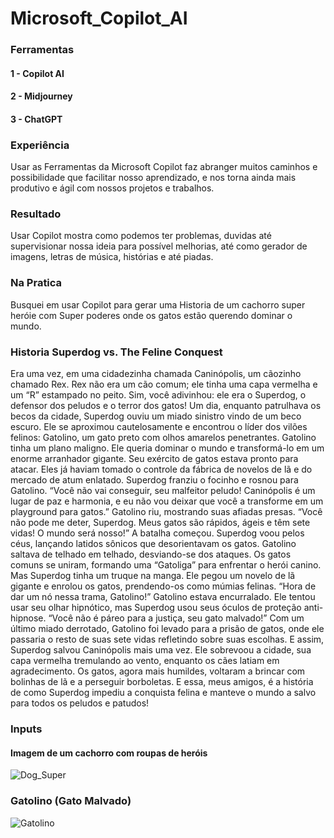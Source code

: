# Microsoft_Copilot_AI

### Ferramentas
#### 1 - Copilot AI 
#### 2 - Midjourney
#### 3 - ChatGPT

### Experiência 
Usar as Ferramentas da Microsoft Copilot faz abranger muitos caminhos e possibilidade que facilitar nosso aprendizado, e nos torna ainda mais produtivo e ágil com nossos projetos e trabalhos.
### Resultado 
Usar Copilot mostra como podemos ter problemas, duvidas até supervisionar nossa ideia para possível melhorias, até como gerador de imagens, letras de música, histórias e até piadas.
### Na Pratica
Busquei em usar Copilot para gerar uma Historia de um cachorro super heróie com Super poderes onde os gatos estão querendo dominar o mundo.

### Historia Superdog vs. The Feline Conquest 
Era uma vez, em uma cidadezinha chamada Caninópolis, um cãozinho chamado Rex. Rex não era um cão comum; ele tinha uma capa vermelha e um “R” estampado no peito. Sim, você adivinhou: ele era o Superdog, o defensor dos peludos e o terror dos gatos!
Um dia, enquanto patrulhava os becos da cidade, Superdog ouviu um miado sinistro vindo de um beco escuro. Ele se aproximou cautelosamente e encontrou o líder dos vilões felinos: Gatolino, um gato preto com olhos amarelos penetrantes.
Gatolino tinha um plano maligno. Ele queria dominar o mundo e transformá-lo em um enorme arranhador gigante. Seu exército de gatos estava pronto para atacar. Eles já haviam tomado o controle da fábrica de novelos de lã e do mercado de atum enlatado.
Superdog franziu o focinho e rosnou para Gatolino. “Você não vai conseguir, seu malfeitor peludo! Caninópolis é um lugar de paz e harmonia, e eu não vou deixar que você a transforme em um playground para gatos.”
Gatolino riu, mostrando suas afiadas presas. “Você não pode me deter, Superdog. Meus gatos são rápidos, ágeis e têm sete vidas! O mundo será nosso!”
A batalha começou. Superdog voou pelos céus, lançando latidos sônicos que desorientavam os gatos. Gatolino saltava de telhado em telhado, desviando-se dos ataques. Os gatos comuns se uniram, formando uma “Gatoliga” para enfrentar o herói canino.
Mas Superdog tinha um truque na manga. Ele pegou um novelo de lã gigante e enrolou os gatos, prendendo-os como múmias felinas. “Hora de dar um nó nessa trama, Gatolino!”
Gatolino estava encurralado. Ele tentou usar seu olhar hipnótico, mas Superdog usou seus óculos de proteção anti-hipnose. “Você não é páreo para a justiça, seu gato malvado!”
Com um último miado derrotado, Gatolino foi levado para a prisão de gatos, onde ele passaria o resto de suas sete vidas refletindo sobre suas escolhas.
E assim, Superdog salvou Caninópolis mais uma vez. Ele sobrevoou a cidade, sua capa vermelha tremulando ao vento, enquanto os cães latiam em agradecimento. Os gatos, agora mais humildes, voltaram a brincar com bolinhas de lã e a perseguir borboletas.
E essa, meus amigos, é a história de como Superdog impediu a conquista felina e manteve o mundo a salvo para todos os peludos e patudos!
### Inputs 
#### Imagem de um cachorro com roupas de heróis

![Dog_Super](https://github.com/user-attachments/assets/2b9172dc-126b-4769-9a44-5d24ecadefbd)

### Gatolino (Gato Malvado)

![Gatolino](https://github.com/user-attachments/assets/033cdcb7-ab61-4031-8fb9-919463b2d32d)

